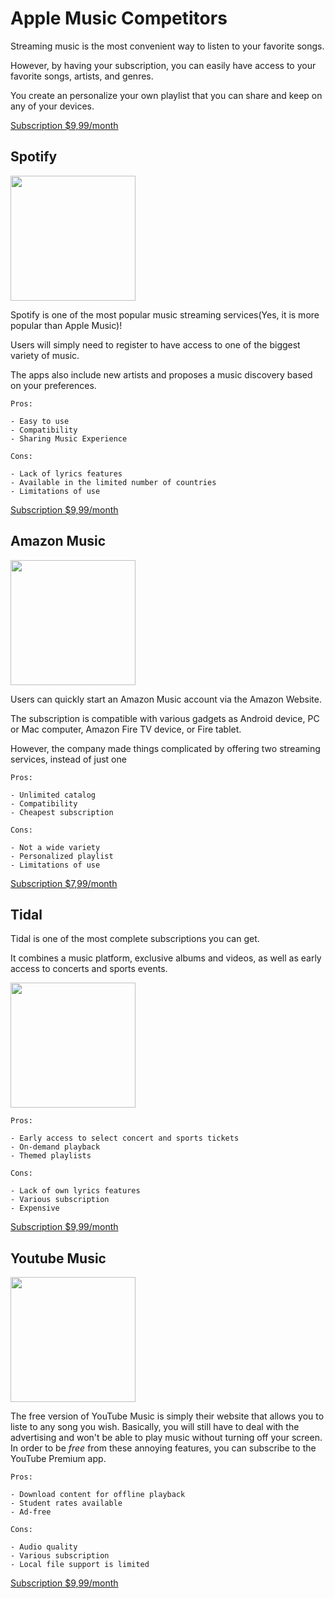 # Apple Music Competitors

Streaming music is the most convenient way to listen to your favorite songs.

However, by having your subscription, you can easily have access to your favorite songs, artists, and genres. 

You create an personalize your own playlist that you can share and keep on any of your devices.

[Subscription $9,99/month]()

## Spotify

<img src="https://www.01net.com/i/0/0/92a/a2f743ce5d1441920d9e4828870d0.jpg" width="200">

Spotify is one of the most popular music streaming services(Yes, it is more popular than Apple Music)!

Users will simply need to register to have access to one of the biggest variety of music.

The apps also include new artists and proposes a music discovery based on your preferences. 

```
Pros:

- Easy to use
- Compatibility
- Sharing Music Experience

Cons:

- Lack of lyrics features
- Available in the limited number of countries
- Limitations of use

```

[Subscription $9,99/month](https://www.spotify.com/us/)

## Amazon Music

<img src="https://d1yjjnpx0p53s8.cloudfront.net/styles/logo-thumbnail/s3/052018/untitled-2_7.jpg?0BrO0Kelj.ygOe3l3dfn8o76IMDMdIug&itok=oBfGOq9c" width="200">

Users can quickly start an Amazon Music account via the Amazon Website. 

The subscription is compatible with various gadgets as Android device, PC or Mac computer, Amazon Fire TV device, or Fire tablet.

However, the company made things complicated by offering two streaming services, instead of just one

```
Pros:

- Unlimited catalog
- Compatibility
- Cheapest subscription

Cons:

- Not a wide variety
- Personalized playlist
- Limitations of use

```

[Subscription $7,99/month](https://www.amazon.com/music/unlimited?ref_=assoc_tag_ph_1483579440886&tag=bi_062419_setup-amazon-fire-stick-20)

## Tidal

Tidal is one of the most complete subscriptions you can get. 

It combines a music platform, exclusive albums and videos, as well as early access to concerts and sports events. 

<img src="https://photos.prnewswire.com/prnfull/20150904/263788LOGO" width="200">

```
Pros:

- Early access to select concert and sports tickets
- On-demand playback
- Themed playlists

Cons:

- Lack of own lyrics features
- Various subscription
- Expensive

```

[Subscription $9,99/month](https://tidal.com/?utm_expid=.aOqND-opSkCEVehvQ-xqcA.0&utm_referrer=https%3A%2F%2Fwww.businessinsider.com%2Fbest-music-streaming-service-subscription)

## Youtube Music

<img src="https://is1-ssl.mzstatic.com/image/thumb/Purple114/v4/23/35/96/233596c1-17e8-bf47-5019-b5dbd8169b0c/AppIcon-0-0-1x_U007emarketing-0-0-0-7-0-0-sRGB-0-0-0-GLES2_U002c0-512MB-85-220-0-0.png/320x0w.png" width="200">

The free version of YouTube Music is simply their website that allows you to liste to any song you wish.
Basically, you will still have to deal with the advertising and won't be able to play music without turning off your screen. 
In order to be *free* from these annoying features, you can subscribe to the YouTube Premium app.

```
Pros:

- Download content for offline playback
- Student rates available
- Ad-free

Cons:

- Audio quality
- Various subscription
- Local file support is limited

```

[Subscription $9,99/month](https://www.youtube.com/musicpremium)
